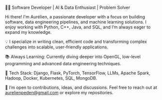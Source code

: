 👨‍💻 Software Developer | AI & Data Enthusiast | Problem Solver

Hi there! I'm Aurélien, a passionate developer with a focus on building software, data engineering pipelines, and machine learning solutions. I enjoy working with Python, C++, Java, and SQL, and I’m always eager to expand my knowledge.

💡 I specialize in writing clean, efficient code and transforming complex challenges into scalable, user-friendly applications.

📚 Always Learning: Currently diving deeper into OpenGL, low-level programming and advanced data engineering techniques.

🔧 Tech Stack: Django, Flask, PyTorch, TensorFlow, LLMs, Apache Spark, Hadoop, Docker, Kubernetes, SQL, MongoDB.

💬 I’m open to contributions, ideas, and discussions. Feel free to reach out at aurelienpeden@gmail.com or explore my repositories.
